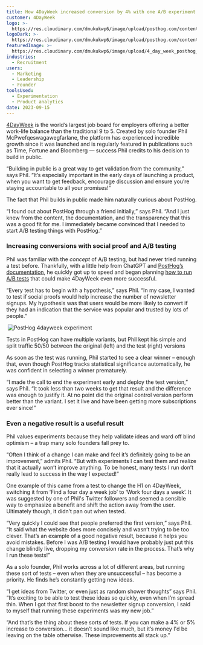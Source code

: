 ```yaml
---
title: How 4DayWeek increased conversion by 4% with one A/B experiment
customer: 4DayWeek
logo: >-
  https://res.cloudinary.com/dmukukwp6/image/upload/posthog.com/contents/images/customers/4dayweek/4dayweek-logo.png
logoDark: >-
  https://res.cloudinary.com/dmukukwp6/image/upload/posthog.com/contents/images/customers/4dayweek/4dayweek-logo-dark.png
featuredImage: >-
  https://res.cloudinary.com/dmukukwp6/image/upload/4_day_week_posthog_1d6e6cdf06.png
industries:
  - Recruitment
users:
  - Marketing
  - Leadership
  - Founder
toolsUsed:
  - Experimentation
  - Product analytics
date: 2023-09-15
---
```


[4DayWeek](https://4dayweek.io/) is the world’s largest job board for employers offering a better work-life balance than the traditional 9 to 5. Created by solo founder Phil McPwefqeswagawegfarlane, the platform has experienced incredible growth since it was launched and is regularly featured in publications such as Time, Fortune and Bloomberg — success Phil credits to his decision to build in public. 

“Building in public is a great way to get validation from the community,” says Phil. “It’s especially important in the early days of launching a product, when you want to get feedback, encourage discussion and ensure you’re staying accountable to all your promises!”

The fact that Phil builds in public made him naturally curious about PostHog. 

“I found out about PostHog through a friend initially,” says Phil. “And I just knew from the content, the documentation, and the transparency that this was a good fit for me. I immediately became convinced that I needed to start A/B testing things with PostHog.”

### Increasing conversions with social proof and A/B testing

Phil was familiar with the _concept_ of A/B testing, but had never tried running a test before. Thankfully, with a little help from ChatGPT and [PostHog’s documentation](/tutorials/categories/experimentation), he quickly got up to speed and began planning [how to run A/B tests](/product-engineers/how-to-do-ab-testing) that could make 4DayWeek even more successful.  

“Every test has to begin with a hypothesis,” says Phil. “In my case, I wanted to test if social proofs would help increase the number of newsletter signups. My hypothesis was that users would be more likely to convert if they had an indication that the service was popular and trusted by lots of people.”

​
![PostHog 4dayweek experiment](https://res.cloudinary.com/dmukukwp6/image/upload/v1710055416/posthog.com/contents/images/customers/4dayweek/4dayweek-before-after.png)
<Caption>Tests in PostHog can have multiple variants, but Phil kept his simple and split traffic 50/50 between the original (left) and the test (right) versions</Caption>


As soon as the test was running, Phil started to see a clear winner – enough that, even though PostHog tracks statistical significance automatically, he was confident in selecting a winner prematurely. 

“I made the call to end the experiment early and deploy the test version,” says Phil. “It took less than two weeks to get that result and the difference was enough to justify it. At no point did the original control version perform better than the variant. I set it live and have been getting more subscriptions ever since!” 

<BorderWrapper>
<Quote
    imageSource="/images/customers/4dayweek_phil.jpg"
    size="md"
    name="Phil McParlane"
    title="Founder, 4DayWeek"
    quote={`“I started testing, then I started tracking events and building dashboards too. I realized PostHog is something I’ve been looking for for a while — somewhere  I can have all the tools and analytics I need all in one place.”`}
/>
</BorderWrapper>

### Even a negative result is a useful result

Phil values experiments because they help validate ideas and ward off blind optimism – a trap many solo founders fall prey to. 

“Often I think of a change I can make and feel it’s definitely going to be an improvement,” admits Phil. “But with experiments I can test them and realize that it actually won’t improve anything. To be honest, many tests I run don’t really lead to success in the way I expected!”

One example of this came from a test to change the H1 on 4DayWeek, switching it from ‘Find a four day a week job’ to ‘Work four days a week’. It was suggested by one of Phil's Twitter followers and seemed a sensible way to emphasize a benefit and shift the action away from the user. Ultimately though, it didn’t pan out when tested. 

“Very quickly I could see that people preferred the first version,” says Phil. “It said what the website does more concisely and wasn’t trying to be too clever. That’s an example of a good negative result, because it helps you avoid mistakes. Before I was A/B testing I would have probably just put this change blindly live, dropping my conversion rate in the process. That’s why I run these tests!”

As a solo founder, Phil works across a lot of different areas, but running these sort of tests – even when they are unsuccessful – has become a priority. He finds he’s constantly getting new ideas. 

“I get ideas from Twitter, or even just as random shower thoughts” says Phil. “It’s exciting to be able to test these ideas so quickly, even when I’m spread thin. When I got that first boost to the newsletter signup conversion, I said to myself that running these experiments was my new job.”

“And that’s the thing about these sorts of tests. If you can make a 4% or 5% increase to conversion... it doesn’t sound like much, but it’s money I'd be leaving on the table otherwise. These improvements all stack up.”

